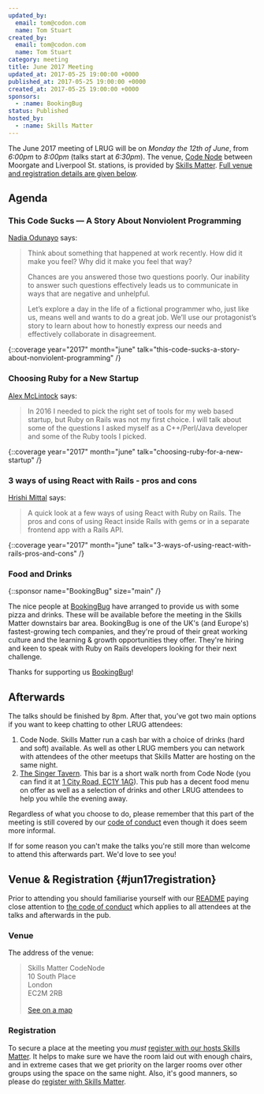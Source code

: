 ```yaml
---
updated_by:
  email: tom@codon.com
  name: Tom Stuart
created_by:
  email: tom@codon.com
  name: Tom Stuart
category: meeting
title: June 2017 Meeting
updated_at: 2017-05-25 19:00:00 +0000
published_at: 2017-05-25 19:00:00 +0000
created_at: 2017-05-25 19:00:00 +0000
sponsors:
  - :name: BookingBug
status: Published
hosted_by:
  - :name: Skills Matter
---
```


The June 2017 meeting of LRUG will be on *Monday the 12th of June*,
from _6:00pm_ to _8:00pm_ (talks start at _6:30pm_).  The venue, [Code
Node](https://skillsmatter.com/locations/264-skills-matter-codenode) between
Moorgate and Liverpool St. stations, is provided by [Skills
Matter](http://www.skillsmatter.com).  [Full venue and registration details are
given below](#jun17registration).

## Agenda

### This Code Sucks — A Story About Nonviolent Programming

[Nadia Odunayo](https://twitter.com/nodunayo) says:

> Think about something that happened at work recently. How did it make you feel? Why did it make you feel that way?
>
> Chances are you answered those two questions poorly. Our inability to answer such questions effectively leads us to communicate in ways that are negative and unhelpful.
>
> Let’s explore a day in the life of a fictional programmer who, just like us, means well and wants to do a great job. We’ll use our protagonist’s story to learn about how to honestly express our needs and effectively collaborate in disagreement.

{::coverage year="2017" month="june" talk="this-code-sucks-a-story-about-nonviolent-programming" /}

### Choosing Ruby for a New Startup

[Alex McLintock](https://twitter.com/alexmc6) says:

> In 2016 I needed to pick the right set of tools for my web based startup, but Ruby on Rails was not my first choice. I will talk about some of the questions I asked myself as a C++/Perl/Java developer and some of the Ruby tools I picked.

{::coverage year="2017" month="june" talk="choosing-ruby-for-a-new-startup" /}

### 3 ways of using React with Rails - pros and cons

[Hrishi Mittal](https://twitter.com/hrishio) says:

> A quick look at a few ways of using React with Ruby on Rails. The pros and cons of using React inside Rails with gems or in a separate frontend app with a Rails API.

{::coverage year="2017" month="june" talk="3-ways-of-using-react-with-rails-pros-and-cons" /}

### Food and Drinks

{::sponsor name="BookingBug" size="main" /}

The nice people at [BookingBug](https://www.bookingbug.co.uk/) have arranged to
provide us with some pizza and drinks. These will be available before the
meeting in the Skills Matter downstairs bar area. BookingBug is one of the UK's
(and Europe's) fastest-growing tech companies, and they're proud of their great
working culture and the learning & growth opportunities they offer. They're
hiring and keen to speak with Ruby on Rails developers looking for their next
challenge.

Thanks for supporting us [BookingBug](https://www.bookingbug.co.uk/)!

## Afterwards

The talks should be finished by 8pm. After that, you’ve got two main options if
you want to keep chatting to other LRUG attendees:

1. Code Node.  Skills Matter run a cash bar with a
   choice of drinks (hard and soft) available.  As well as other LRUG members
   you can network with attendees of the other meetups that Skills Matter are
   hosting on the same night.
2. [The Singer Tavern](http://singertavern.com/).  This bar is a short walk
   north from Code Node (you can find it at [1 City Road, EC1Y
   1AG](https://goo.gl/maps/w9kPu)).  This pub has a decent food menu on offer
   as well as a selection of drinks and other LRUG attendees to help you
   while the evening away.

Regardless of what you choose to do, please remember that this part of the
meeting is still covered by our [code of
conduct](http://readme.lrug.org/#code-of-conduct) even though it does seem more
informal.

If for some reason you can't make the talks you're still more than welcome to
attend this afterwards part.  We'd love to see you!

## Venue & Registration {#jun17registration}

Prior to attending you should familiarise yourself with our
[README](http://readme.lrug.org/) paying close attention to [the code of
conduct](http://readme.lrug.org/#code-of-conduct) which applies to
all attendees at the talks and afterwards in the pub.

### Venue

The address of the venue:

> Skills Matter CodeNode<br/>10 South Place<br/>London<br/>EC2M 2RB<br/><br/>[See on a map](https://goo.gl/maps/ONJT4)

### Registration

To secure a place at the meeting you *must* [register with our hosts
Skills Matter][skills-matter-event].  It helps to
make sure we have the room laid out with enough chairs, and in extreme cases
that we get priority on the larger rooms over other groups using the space on
the same night.  Also, it's good manners, so please do [register with Skills
Matter][skills-matter-event].


[skills-matter-event]: https://skillsmatter.com/meetups/9626-london-ruby-june-meetup
